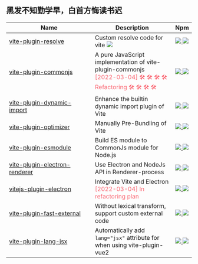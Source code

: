 ## 黑发不知勤学早，白首方悔读书迟

<table>
  <thead>
    <th width="217">Name</th>
    <th>Description</th>
    <th>Npm</th>
  </thead>
  <tbody>
    <tr>
      <td>
        <a href="packages/resolve">vite-plugin-resolve</a>
      </td>
      <td>
        Custom resolve code for vite
        <a href="https://github.com/vitejs/awesome-vite">
          <img src="https://awesome.re/badge.svg">
        </a>
      </td>
      <td>
        <a href="https://npmjs.org/package/vite-plugin-resolve">
          <img src="https://img.shields.io/npm/v/vite-plugin-resolve.svg">
        </a>
        <a href="https://npmjs.org/package/vite-plugin-resolve">
          <img src="https://img.shields.io/npm/dw/vite-plugin-resolve.svg">
        </a>
      </td>
    </tr>
    <tr>
      <td>
        <a href="packages/commonjs">vite-plugin-commonjs</a>
      </td>
      <td>
        A pure JavaScript implementation of vite-plugin-commonjs
        <br/>
        <font color="#fa6470">[2022-03-04] 🛠 🛠 🛠 🛠 Refactoring 🛠 🛠 🛠 🛠</font>
      </td>
      <td>
        <a href="https://npmjs.org/package/vite-plugin-commonjs">
          <img src="https://img.shields.io/npm/v/vite-plugin-commonjs.svg">
        </a>
        <a href="https://npmjs.org/package/vite-plugin-commonjs">
          <img src="https://img.shields.io/npm/dw/vite-plugin-commonjs.svg">
        </a>
      </td>
    </tr>
    <tr>
      <td>
        <a href="packages/dynamic-import">vite-plugin-dynamic-import</a>
      </td>
      <td>Enhance the builtin dynamic import plugin of Vite</td>
      <td>
        <a href="https://npmjs.org/package/vite-plugin-dynamic-import">
          <img src="https://img.shields.io/npm/v/vite-plugin-dynamic-import.svg">
        </a>
        <a href="https://npmjs.org/package/vite-plugin-dynamic-import">
          <img src="https://img.shields.io/npm/dw/vite-plugin-dynamic-import.svg">
        </a>
      </td>
    </tr>
    <tr>
      <td>
        <a href="packages/optimizer">vite-plugin-optimizer</a>
      </td>
      <td>Manually Pre-Bundling of Vite</td>
      <td>
        <a href="https://npmjs.org/package/vite-plugin-optimizer">
          <img src="https://img.shields.io/npm/v/vite-plugin-optimizer.svg">
        </a>
        <a href="https://npmjs.org/package/vite-plugin-optimizer">
          <img src="https://img.shields.io/npm/dw/vite-plugin-optimizer.svg">
        </a>
      </td>
    </tr>
    <tr>
      <td>
        <a href="packages/esmodule">vite-plugin-esmodule</a>
      </td>
      <td>Build ES module to CommonJs module for Node.js</td>
      <td>
        <a href="https://npmjs.org/package/vite-plugin-esmodule">
          <img src="https://img.shields.io/npm/v/vite-plugin-esmodule.svg">
        </a>
        <a href="https://npmjs.org/package/vite-plugin-esmodule">
          <img src="https://img.shields.io/npm/dw/vite-plugin-esmodule.svg">
        </a>
      </td>
    </tr>
    <tr>
      <td>
        <a href="packages/electron-renderer">vite-plugin-electron-renderer</a>
      </td>
      <td>Use Electron and NodeJs API in Renderer-process</td>
      <td>
        <a href="https://npmjs.org/package/vite-plugin-electron-renderer">
          <img src="https://img.shields.io/npm/v/vite-plugin-electron-renderer.svg">
        </a>
        <a href="https://npmjs.org/package/vite-plugin-electron-renderer">
          <img src="https://img.shields.io/npm/dw/vite-plugin-electron-renderer.svg">
        </a>
      </td>
    </tr>
    <tr>
      <td>
        <a href="packages/electron">vitejs-plugin-electron</a>
      </td>
      <td>
        Integrate Vite and Electron
        <br/>
        <font color="#fa6470">[2022-03-04] In refactoring plan</font>
      </td>
      <td>
        <a href="https://npmjs.org/package/vitejs-plugin-electron">
          <img src="https://img.shields.io/npm/v/vitejs-plugin-electron.svg">
        </a>
        <a href="https://npmjs.org/package/vitejs-plugin-electron">
          <img src="https://img.shields.io/npm/dw/vitejs-plugin-electron.svg">
        </a>
      </td>
    </tr>
    <tr>
      <td>
        <a href="packages/fast-external">vite-plugin-fast-external</a>
      </td>
      <td>Without lexical transform, support custom external code</td>
      <td>
        <a href="https://npmjs.org/package/vite-plugin-fast-external">
          <img src="https://img.shields.io/npm/v/vite-plugin-fast-external.svg">
        </a>
        <a href="https://npmjs.org/package/vite-plugin-fast-external">
          <img src="https://img.shields.io/npm/dw/vite-plugin-fast-external.svg">
        </a>
      </td>
    </tr>
    <tr>
      <td>
        <a href="packages/lang-jsx">vite-plugin-lang-jsx</a>
      </td>
      <td>Automatically add <code>lang="jsx"</code> attribute for when using vite-plugin-vue2</td>
      <td>
        <a href="https://npmjs.org/package/vite-plugin-lang-jsx">
          <img src="https://img.shields.io/npm/v/vite-plugin-lang-jsx.svg">
        </a>
        <a href="https://npmjs.org/package/vite-plugin-lang-jsx">
          <img src="https://img.shields.io/npm/dw/vite-plugin-lang-jsx.svg">
        </a>
      </td>
    </tr>
  </tbody>
</table>
